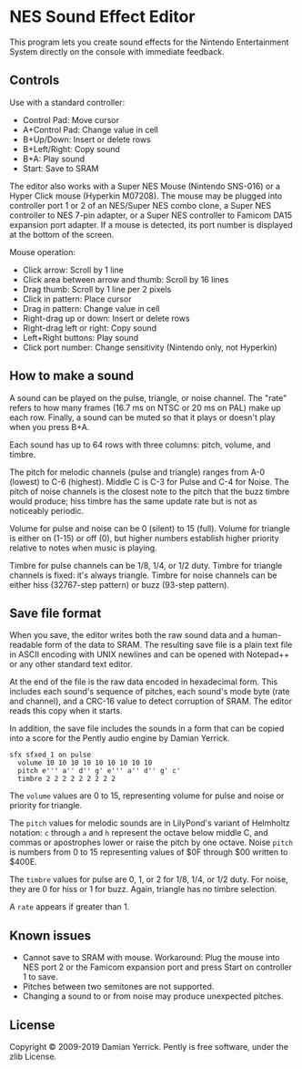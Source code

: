 NES Sound Effect Editor
=======================

This program lets you create sound effects for the Nintendo
Entertainment System directly on the console with immediate feedback.

Controls
--------

Use with a standard controller:

* Control Pad: Move cursor
* A+Control Pad: Change value in cell
* B+Up/Down: Insert or delete rows
* B+Left/Right: Copy sound
* B+A: Play sound
* Start: Save to SRAM

The editor also works with a Super NES Mouse (Nintendo SNS-016) or
a Hyper Click mouse (Hyperkin M07208).  The mouse may be plugged into
controller port 1 or 2 of an NES/Super NES combo clone, a Super NES
controller to NES 7-pin adapter, or a Super NES controller to
Famicom DA15 expansion port adapter.  If a mouse is detected, its
port number is displayed at the bottom of the screen.

Mouse operation:

* Click arrow: Scroll by 1 line
* Click area between arrow and thumb: Scroll by 16 lines
* Drag thumb: Scroll by 1 line per 2 pixels
* Click in pattern: Place cursor
* Drag in pattern: Change value in cell
* Right-drag up or down: Insert or delete rows
* Right-drag left or right: Copy sound
* Left+Right buttons: Play sound
* Click port number: Change sensitivity (Nintendo only, not Hyperkin)

How to make a sound
-------------------

A sound can be played on the pulse, triangle, or noise channel.
The "rate" refers to how many frames (16.7 ms on NTSC or 20 ms on
PAL) make up each row.  Finally, a sound can be muted so that it
plays or doesn't play when you press B+A.

Each sound has up to 64 rows with three columns: pitch, volume,
and timbre.

The pitch for melodic channels (pulse and triangle) ranges from A-0
(lowest) to C-6 (highest).  Middle C is C-3 for Pulse and C-4 for
Noise.  The pitch of noise channels is the closest note to the pitch
that the buzz timbre would produce; hiss timbre has the same update
rate but is not as noticeably periodic.

Volume for pulse and noise can be 0 (silent) to 15 (full).  Volume
for triangle is either on (1-15) or off (0), but higher numbers
establish higher priority relative to notes when music is playing.

Timbre for pulse channels can be 1/8, 1/4, or 1/2 duty.  Timbre for
triangle channels is fixed: it's always triangle.  Timbre for noise
channels can be either hiss (32767-step pattern) or buzz (93-step
pattern).

Save file format
----------------

When you save, the editor writes both the raw sound data and a
human-readable form of the data to SRAM.  The resulting save file
is a plain text file in ASCII encoding with UNIX newlines and can
be opened with Notepad++ or any other standard text editor.

At the end of the file is the raw data encoded in hexadecimal form.
This includes each sound's sequence of pitches, each sound's mode
byte (rate and channel), and a CRC-16 value to detect corruption of
SRAM.  The editor reads this copy when it starts.

In addition, the save file includes the sounds in a form that can be
copied into a score for the Pently audio engine by Damian Yerrick.

    sfx sfxed_1 on pulse
      volume 10 10 10 10 10 10 10 10 10
      pitch e''' a'' d'' g' e''' a'' d'' g' c'
      timbre 2 2 2 2 2 2 2 2 2

The `volume` values are 0 to 15, representing volume for pulse and
noise or priority for triangle.

The `pitch` values for melodic sounds are in LilyPond's variant of
Helmholtz notation: `c` through `a` and `h` represent the octave
below middle C, and commas or apostrophes lower or raise the pitch
by one octave.  Noise `pitch` is numbers from 0 to 15 representing
values of $0F through $00 written to $400E.

The `timbre` values for pulse are 0, 1, or 2 for 1/8, 1/4, or 1/2
duty.  For noise, they are 0 for hiss or 1 for buzz.  Again,
triangle has no timbre selection.

A `rate` appears if greater than 1.

Known issues
------------

* Cannot save to SRAM with mouse.  Workaround: Plug the mouse into
  NES port 2 or the Famicom expansion port and press Start on
  controller 1 to save.
* Pitches between two semitones are not supported.
* Changing a sound to or from noise may produce unexpected pitches.

License
-----
Copyright © 2009-2019 Damian Yerrick.
Pently is free software, under the zlib License.
